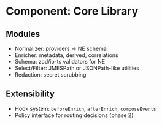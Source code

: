 # Component: Core Library

## Modules

- Normalizer: providers -> NE schema
- Enricher: metadata, derived, correlations
- Schema: zod/io-ts validators for NE
- Select/Filter: JMESPath or JSONPath-like utilities
- Redaction: secret scrubbing

## Extensibility

- Hook system: `beforeEnrich`, `afterEnrich`, `composeEvents`
- Policy interface for routing decisions (phase 2)
